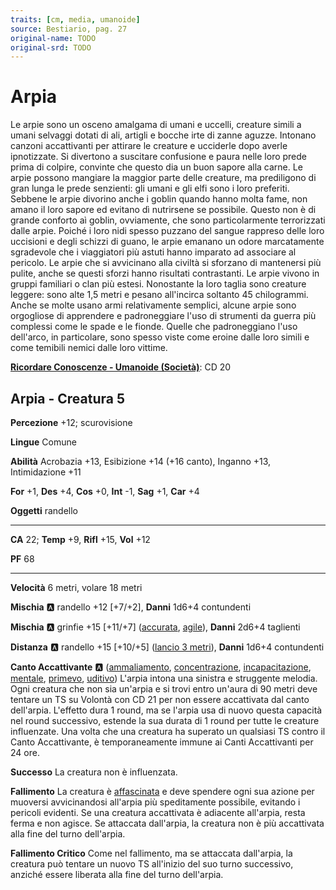 ```yaml
---
traits: [cm, media, umanoide]
source: Bestiario, pag. 27
original-name: TODO
original-srd: TODO
---
```


# Arpia

Le arpie sono un osceno amalgama di umani e uccelli, creature simili a umani selvaggi dotati di ali, artigli e bocche irte di zanne aguzze. Intonano canzoni accattivanti per attirare le creature e ucciderle dopo averle ipnotizzate. Si divertono a suscitare confusione e paura nelle loro prede prima di colpire, convinte che questo dia un buon sapore alla carne. Le arpie possono mangiare la maggior parte delle creature, ma prediligono di gran lunga le prede senzienti: gli umani e gli elfi sono i loro preferiti. Sebbene le arpie divorino anche i goblin quando hanno molta fame, non amano il loro sapore ed evitano dì nutrirsene se possibile. Questo non è di grande conforto aì goblin, ovviamente, che sono particolarmente terrorizzati dalle arpie. Poiché i loro nidi spesso puzzano del sangue rappreso delle loro uccisioni e degli schizzi di guano, le arpie emanano un odore marcatamente sgradevole che i viaggiatori più astuti hanno imparato ad associare al pericolo. Le arpie che si avvicinano alla civiltà si sforzano di mantenersi più pulite, anche se questi sforzi hanno risultati contrastanti. Le arpie vivono in gruppi familiari o clan più estesi. Nonostante la loro taglia sono creature leggere: sono alte 1,5 metri e pesano all'incirca soltanto 45 chilogrammi. Anche se molte usano armi relativamente semplici, alcune arpie sono orgogliose di apprendere e padroneggiare l'uso di strumenti da guerra più complessi come le spade e le fionde. Quelle che padroneggiano l'uso dell'arco, in particolare, sono spesso viste come eroine dalle loro simili e come temibili nemici dalle loro vittime.

**[Ricordare Conoscenze - Umanoide (Società)](/azioni/ricordare-conoscenze)**: CD 20

## Arpia - Creatura 5

**Percezione** +12; scurovisione

**Lingue** Comune

**Abilità** Acrobazia +13, Esibizione +14 (+16 canto), Inganno +13, Intimidazione +11

**For** +1, **Des** +4, **Cos** +0, **Int** -1, **Sag** +1, **Car** +4

**Oggetti** randello

***

**CA** 22; **Temp** +9, **Rifl** +15, **Vol** +12

**PF** 68

***

**Velocità** 6 metri, volare 18 metri

**Mischia** :a: randello +12 \[+7/+2], **Danni** 1d6+4 contundenti

**Mischia** :a: grinfie +15 \[+11/+7] ([accurata](/tratti/accurata), [agile](/tratti/agile)), **Danni** 2d6+4 taglienti

**Distanza** :a: randello +15 \[+10/+5] ([lancio 3 metri](/tratti/lancio)), **Danni** 1d6+4 contundenti

**Canto Accattivante** :a: ([ammaliamento](/tratti/ammaliamento), [concentrazione](/tratti/concentrazione), [incapacitazione](/tratti/incapacitazione), [mentale](/tratti/mentale), [primevo](/tratti/primevo), [uditivo](/tratti/uditivo)) L'arpia intona una sinistra e struggente melodia. Ogni creatura che non sia un'arpia e si trovi entro un'aura di 90 metri deve tentare un TS su Volontà con CD 21 per non essere accattivata dal canto dell'arpia. L'effetto dura 1 round, ma se l'arpia usa di nuovo questa capacità nel round successivo, estende la sua durata di 1 round per tutte le creature influenzate. Una volta che una creatura ha superato un qualsiasi TS contro il Canto Accattivante, è temporaneamente immune ai Canti Accattivanti per 24 ore.

**Successo** La creatura non è influenzata.

**Fallimento** La creatura è [affascinata](/condizioni/affascinato) e deve spendere ogni sua azione per muoversi avvicinandosi all'arpia più speditamente possibile, evitando i pericoli evidenti. Se una creatura accattivata è adiacente all'arpia, resta ferma e non agisce. Se attaccata dall'arpia, la creatura non è più accattivata alla fine del turno dell'arpia.

**Fallimento Critico** Come nel fallimento, ma se attaccata dall'arpia, la creatura può tentare un nuovo TS all'inizio del suo turno successivo, anziché essere liberata alla fine del turno dell'arpia.
